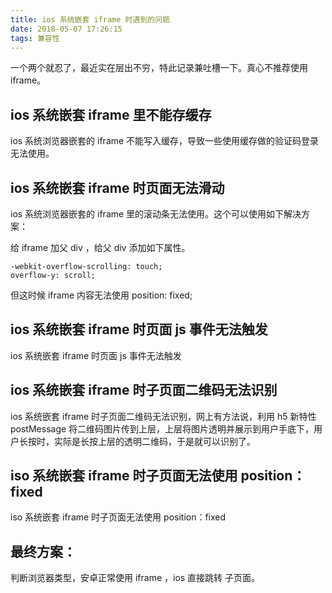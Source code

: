 ```yaml
---
title: ios 系统嵌套 iframe 时遇到的问题
date: 2018-05-07 17:26:15
tags: 兼容性
---
```


一个两个就忍了，最近实在层出不穷，特此记录兼吐槽一下。真心不推荐使用iframe。

<!-- more -->

## ios 系统嵌套 iframe 里不能存缓存

ios 系统浏览器嵌套的 iframe 不能写入缓存，导致一些使用缓存做的验证码登录无法使用。

## ios 系统嵌套 iframe 时页面无法滑动

ios 系统浏览器嵌套的 iframe 里的滚动条无法使用。这个可以使用如下解决方案：

给 iframe 加父 div ，给父 div 添加如下属性。

```
-webkit-overflow-scrolling: touch;  
overflow-y: scroll; 
```

但这时候 iframe 内容无法使用 position: fixed;

## ios 系统嵌套 iframe 时页面 js 事件无法触发

ios 系统嵌套 iframe 时页面 js 事件无法触发

## ios 系统嵌套 iframe 时子页面二维码无法识别

ios 系统嵌套 iframe 时子页面二维码无法识别，网上有方法说，利用 h5 新特性 postMessage 将二维码图片传到上层，上层将图片透明并展示到用户手底下，用户长按时，实际是长按上层的透明二维码，于是就可以识别了。

## iso 系统嵌套 iframe 时子页面无法使用 position：fixed

iso 系统嵌套 iframe 时子页面无法使用 position：fixed

## 最终方案：

判断浏览器类型，安卓正常使用 iframe ，ios 直接跳转 子页面。